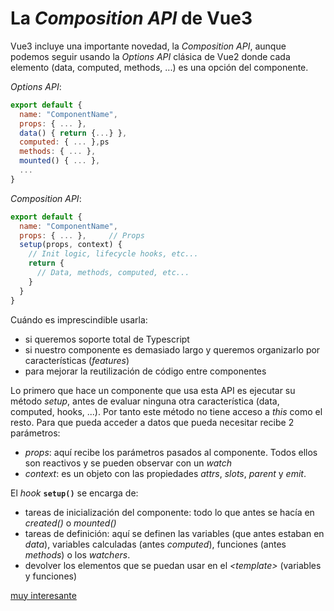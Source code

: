 # La _Composition API_ de Vue3
Vue3 incluye una importante novedad, la _Composition API_, aunque podemos seguir usando la _Options API_ clásica de Vue2 donde cada elemento (data, computed, methods, ...) es una opción del componente.

_Options API_:
```javascript
export default {
  name: "ComponentName",
  props: { ... },
  data() { return {...} },
  computed: { ... },ps
  methods: { ... },
  mounted() { ... },
  ...
}
```

_Composition API_:
```javascript
export default {
  name: "ComponentName",
  props: { ... },     // Props
  setup(props, context) {
    // Init logic, lifecycle hooks, etc...
    return {
      // Data, methods, computed, etc...
    }
  }
}
```

Cuándo es imprescindible usarla:
- si queremos soporte total de Typescript
- si nuestro componente es demasiado largo y queremos organizarlo por características (_features_)
- para mejorar la reutilización de código entre componentes

Lo primero que hace un componente que usa esta API es ejecutar su método _setup_, antes de evaluar ninguna otra característica (data, computed, hooks, ...). Por tanto este método no tiene acceso a _this_ como el resto. Para que pueda acceder a datos que pueda necesitar recibe 2 parámetros:
- _props_: aquí recibe los parámetros pasados al componente. Todos ellos son reactivos y se pueden observar con un _watch_
- _context_: es un objeto con las propiedades _attrs_, _slots_, _parent_ y _emit_.

El _hook_ **`setup()`** se encarga de:
- tareas de inicialización del componente: todo lo que antes se hacía en _created()_ o _mounted()_
- tareas de definición: aquí se definen las variables (que antes estaban en _data_), variables calculadas (antes _computed_), funciones (antes _methods_) o los _watchers_.
- devolver los elementos que se puedan usar en el _\<template>_ (variables y funciones)

[muy interesante](https://lenguajejs.com/vuejs/componentes/composition-api/)